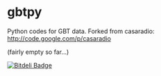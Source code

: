 gbtpy
=====

Python codes for GBT data.  Forked from casaradio: http://code.google.com/p/casaradio

(fairly empty so far...)


[![Bitdeli Badge](https://d2weczhvl823v0.cloudfront.net/keflavich/gbtpy/trend.png)](https://bitdeli.com/free "Bitdeli Badge")

